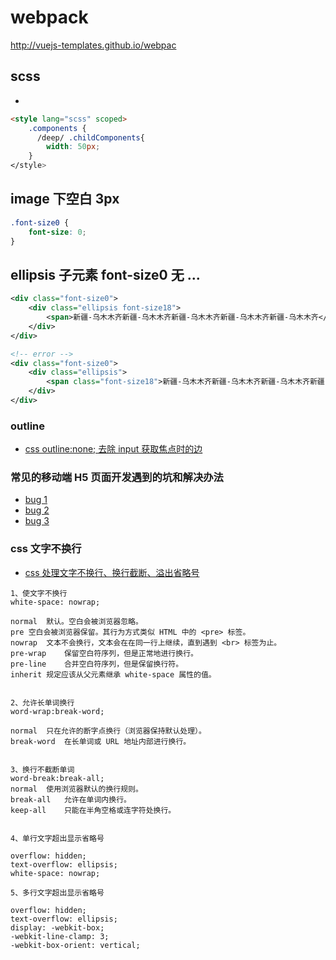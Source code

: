 # webpack

http://vuejs-templates.github.io/webpac

## scss

-   [](https://segmentfault.com/a/1190000013227410)

```html
<style lang="scss" scoped>
	.components {
	  /deep/ .childComponents{
	    width: 50px;
	}
</style>
```

## image 下空白 3px

```css
.font-size0 {
	font-size: 0;
}
```

## ellipsis 子元素 font-size0 无 ...

```xml
<div class="font-size0">
	<div class="ellipsis font-size18">
		<span>新疆-乌木木齐新疆-乌木木齐新疆-乌木木齐新疆-乌木木齐新疆-乌木木齐</span>
	</div>
</div>

<!-- error -->
<div class="font-size0">
	<div class="ellipsis">
		<span class="font-size18">新疆-乌木木齐新疆-乌木木齐新疆-乌木木齐新疆-乌木木齐新疆-乌木木齐</span>
	</div>
</div>
```

### outline

-   [css outline:none; 去除 input 获取焦点时的边](https://blog.csdn.net/Caroline_Yang/article/details/80435994)

### 常见的移动端 H5 页面开发遇到的坑和解决办法

-   [bug 1](https://yq.aliyun.com/articles/587092)
-   [bug 2](https://blog.csdn.net/weixin_34310785/article/details/89726865)
-   [bug 3](https://www.open-open.com/lib/view/open1449325854077.html)

### css 文字不换行

-   [css 处理文字不换行、换行截断、溢出省略号](https://www.cnblogs.com/nanyang520/p/11358623.html)

```
1、使文字不换行
white-space: nowrap;

normal	默认。空白会被浏览器忽略。
pre	空白会被浏览器保留。其行为方式类似 HTML 中的 <pre> 标签。
nowrap	文本不会换行，文本会在在同一行上继续，直到遇到 <br> 标签为止。
pre-wrap	保留空白符序列，但是正常地进行换行。
pre-line	合并空白符序列，但是保留换行符。
inherit	规定应该从父元素继承 white-space 属性的值。


2、允许长单词换行
word-wrap:break-word;

normal	只在允许的断字点换行（浏览器保持默认处理）。
break-word	在长单词或 URL 地址内部进行换行。


3、换行不截断单词
word-break:break-all;
normal	使用浏览器默认的换行规则。
break-all	允许在单词内换行。
keep-all	只能在半角空格或连字符处换行。


4、单行文字超出显示省略号

overflow: hidden;
text-overflow: ellipsis;
white-space: nowrap;

5、多行文字超出显示省略号

overflow: hidden;
text-overflow: ellipsis;
display: -webkit-box;
-webkit-line-clamp: 3;
-webkit-box-orient: vertical;
```
